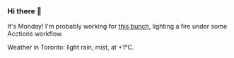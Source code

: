 ### Hi there :wave:

It's Monday! I'm probably working for [this bunch](https://github.com/kohofinancial), lighting a fire under some Acctions workflow.

Weather in Toronto: light rain, mist, at +1°C.
